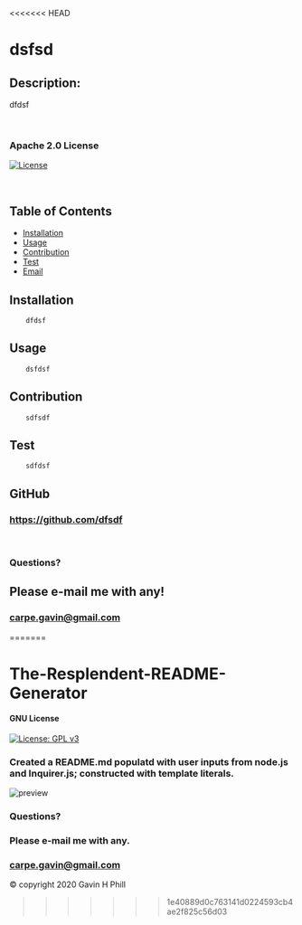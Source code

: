 <<<<<<< HEAD
# dsfsd
    
 ## Description: 
 dfdsf

<br>

 ### Apache 2.0 License
 [![License](https://img.shields.io/badge/License-Apache%202.0-blue.svg)](https://opensource.org/licenses/Apache-2.0)

<br>

 ## Table of Contents
- [Installation](#Installation)
- [Usage](#Usage)
- [Contribution](#Contribution) 
- [Test](#Test) 
- [Email](#Questions?)

 
 
 ## Installation
        dfdsf

 ## Usage 
        dsfdsf

 ## Contribution
        sdfsdf

 ## Test 
        sdfdsf
    
    
 ## GitHub
 ### https://github.com/dfsdf
 
 <br>

 ### Questions?
 ## Please e-mail me with any!
 ### carpe.gavin@gmail.com
=======
# The-Resplendent-README-Generator

#### GNU License
[![License: GPL v3](https://img.shields.io/badge/License-GPLv3-blue.svg)](https://www.gnu.org/licenses/gpl-3.0)

### Created a README.md populatd with user inputs from node.js and Inquirer.js; constructed with template literals.

![preview](https://github.com/carpegavin/The-Resplendent-README-Generator/blob/main/assets/img/READMEpreview.gif?raw=true)

### Questions?
### Please e-mail me with any.
### carpe.gavin@gmail.com


© copyright 2020 Gavin H Phill
>>>>>>> 1e40889d0c763141d0224593cb4ae2f825c56d03
